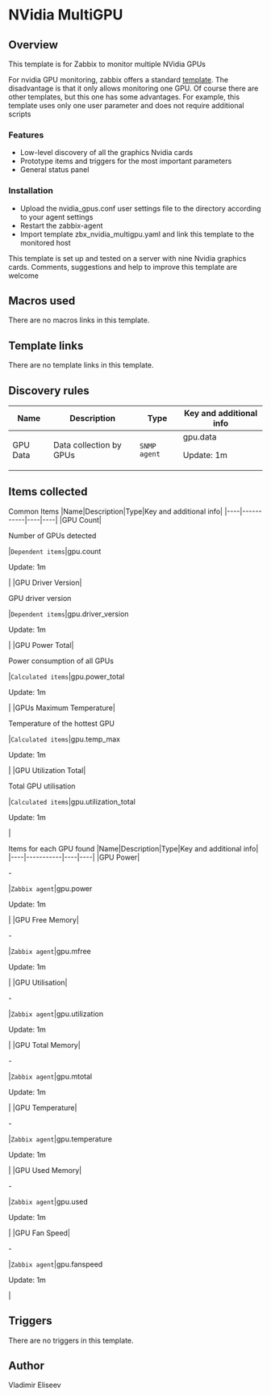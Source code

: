 # NVidia MultiGPU

## Overview

This template is for Zabbix to monitor multiple NVidia GPUs

For nvidia GPU monitoring, zabbix offers a standard [template](https://github.com/zabbix/community-templates/tree/main/Server_Hardware/Other/template_nvidia-smi_integration). The disadvantage is that it only allows monitoring one GPU. Of course there are other templates, but this one has some advantages. For example, this template uses only one user parameter and does not require additional scripts

### Features

* Low-level discovery of all the graphics Nvidia cards
* Prototype items and triggers for the most important parameters
* General status panel

### Installation

* Upload the nvidia_gpus.conf user settings file to the directory according to your agent settings
* Restart the zabbix-agent
* Import template zbx_nvidia_multigpu.yaml and link this template to the monitored host

This template is set up and tested on a server with nine Nvidia graphics cards. Comments, suggestions and help to improve this template are welcome

## Macros used

There are no macros links in this template.

## Template links

There are no template links in this template.

## Discovery rules

|Name|Description|Type|Key and additional info|
|----|-----------|----|----|
|GPU Data|<p>Data collection by GPUs</p>|`SNMP agent`|gpu.data<p>Update: 1m</p>|

## Items collected

Common Items
|Name|Description|Type|Key and additional info|
|----|-----------|----|----|
|GPU Count|<p>Number of GPUs detected</p>|`Dependent items`|gpu.count<p>Update: 1m</p>|
|GPU Driver Version|<p>GPU driver version</p>|`Dependent items`|gpu.driver_version<p>Update: 1m</p>|
|GPU Power Total|<p>Power consumption of all GPUs</p>|`Calculated items`|gpu.power_total<p>Update: 1m</p>|
|GPUs Maximum Temperature|<p>Temperature of the hottest GPU</p>|`Calculated items`|gpu.temp_max<p>Update: 1m</p>|
|GPU Utilization Total|<p>Total GPU utilisation</p>|`Calculated items`|gpu.utilization_total<p>Update: 1m</p>|


Items for each GPU found
|Name|Description|Type|Key and additional info|
|----|-----------|----|----|
|GPU Power|<p>-</p>|`Zabbix agent`|gpu.power<p>Update: 1m</p>|
|GPU Free Memory|<p>-</p>|`Zabbix agent`|gpu.mfree<p>Update: 1m</p>|
|GPU Utilisation|<p>-</p>|`Zabbix agent`|gpu.utilization<p>Update: 1m</p>|
|GPU Total Memory|<p>-</p>|`Zabbix agent`|gpu.mtotal<p>Update: 1m</p>|
|GPU Temperature|<p>-</p>|`Zabbix agent`|gpu.temperature<p>Update: 1m</p>|
|GPU Used Memory|<p>-</p>|`Zabbix agent`|gpu.used<p>Update: 1m</p>|
|GPU Fan Speed|<p>-</p>|`Zabbix agent`|gpu.fanspeed<p>Update: 1m</p>|


## Triggers

There are no triggers in this template.

## Author

Vladimir Eliseev
